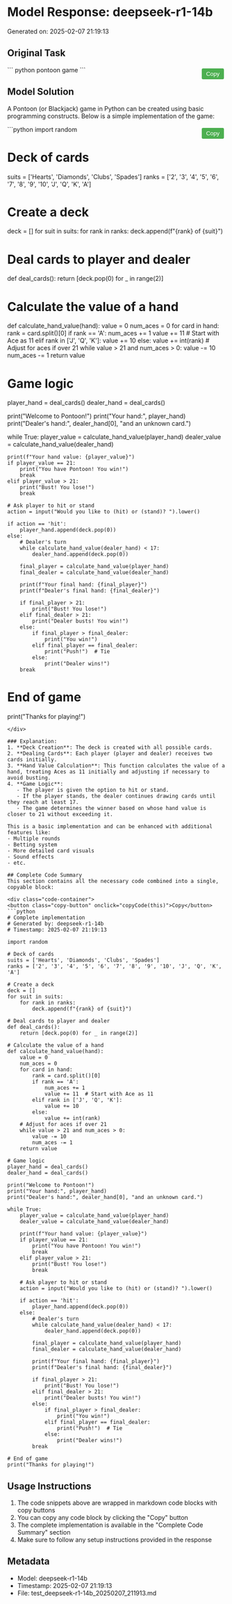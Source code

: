 # Model Response: deepseek-r1-14b
Generated on: 2025-02-07 21:19:13


<style>
.copy-button {
    position: absolute;
    top: 5px;
    right: 5px;
    padding: 5px 10px;
    background-color: #4CAF50;
    color: white;
    border: none;
    border-radius: 3px;
    cursor: pointer;
    z-index: 1;
}
.code-container {
    position: relative;
    margin: 10px 0;
}
.copy-button:hover {
    background-color: #45a049;
}
.copy-button:active {
    background-color: #3d8b40;
}
</style>

<script>
function copyCode(buttonElement) {
    const codeBlock = buttonElement.parentElement.querySelector('code');
    const range = document.createRange();
    range.selectNode(codeBlock);
    window.getSelection().removeAllRanges();
    window.getSelection().addRange(range);
    try {
        document.execCommand('copy');
        buttonElement.textContent = 'Copied!';
        setTimeout(() => {
            buttonElement.textContent = 'Copy';
        }, 2000);
    } catch(e) {
        console.error('Failed to copy text:', e);
        buttonElement.textContent = 'Failed to copy';
    }
    window.getSelection().removeAllRanges();
}
</script>


## Original Task
<div class="code-container">
<button class="copy-button" onclick="copyCode(this)">Copy</button>
```
python pontoon game
```
</div>

## Model Solution
<think>

</think>

A Pontoon (or Blackjack) game in Python can be created using basic programming constructs. Below is a simple implementation of the game:

<div class="code-container">
<button class="copy-button" onclick="copyCode(this)">Copy</button>
```python
import random

# Deck of cards
suits = ['Hearts', 'Diamonds', 'Clubs', 'Spades']
ranks = ['2', '3', '4', '5', '6', '7', '8', '9', '10', 'J', 'Q', 'K', 'A']

# Create a deck
deck = []
for suit in suits:
    for rank in ranks:
        deck.append(f"{rank} of {suit}")

# Deal cards to player and dealer
def deal_cards():
    return [deck.pop(0) for _ in range(2)]

# Calculate the value of a hand
def calculate_hand_value(hand):
    value = 0
    num_aces = 0
    for card in hand:
        rank = card.split()[0]
        if rank == 'A':
            num_aces += 1
            value += 11  # Start with Ace as 11
        elif rank in ['J', 'Q', 'K']:
            value += 10
        else:
            value += int(rank)
    # Adjust for aces if over 21
    while value > 21 and num_aces > 0:
        value -= 10
        num_aces -= 1
    return value

# Game logic
player_hand = deal_cards()
dealer_hand = deal_cards()

print("Welcome to Pontoon!")
print("Your hand:", player_hand)
print("Dealer's hand:", dealer_hand[0], "and an unknown card.")

while True:
    player_value = calculate_hand_value(player_hand)
    dealer_value = calculate_hand_value(dealer_hand)

    print(f"Your hand value: {player_value}")
    if player_value == 21:
        print("You have Pontoon! You win!")
        break
    elif player_value > 21:
        print("Bust! You lose!")
        break

    # Ask player to hit or stand
    action = input("Would you like to (hit) or (stand)? ").lower()

    if action == 'hit':
        player_hand.append(deck.pop(0))
    else:
        # Dealer's turn
        while calculate_hand_value(dealer_hand) < 17:
            dealer_hand.append(deck.pop(0))

        final_player = calculate_hand_value(player_hand)
        final_dealer = calculate_hand_value(dealer_hand)

        print(f"Your final hand: {final_player}")
        print(f"Dealer's final hand: {final_dealer}")

        if final_player > 21:
            print("Bust! You lose!")
        elif final_dealer > 21:
            print("Dealer busts! You win!")
        else:
            if final_player > final_dealer:
                print("You win!")
            elif final_player == final_dealer:
                print("Push!")  # Tie
            else:
                print("Dealer wins!")
        break

# End of game
print("Thanks for playing!")
```
</div>

### Explanation:
1. **Deck Creation**: The deck is created with all possible cards.
2. **Dealing Cards**: Each player (player and dealer) receives two cards initially.
3. **Hand Value Calculation**: This function calculates the value of a hand, treating Aces as 11 initially and adjusting if necessary to avoid busting.
4. **Game Logic**:
   - The player is given the option to hit or stand.
   - If the player stands, the dealer continues drawing cards until they reach at least 17.
   - The game determines the winner based on whose hand value is closer to 21 without exceeding it.

This is a basic implementation and can be enhanced with additional features like:
- Multiple rounds
- Betting system
- More detailed card visuals
- Sound effects
- etc.

## Complete Code Summary
This section contains all the necessary code combined into a single, copyable block:

<div class="code-container">
<button class="copy-button" onclick="copyCode(this)">Copy</button>
```python
# Complete implementation
# Generated by: deepseek-r1-14b
# Timestamp: 2025-02-07 21:19:13

import random

# Deck of cards
suits = ['Hearts', 'Diamonds', 'Clubs', 'Spades']
ranks = ['2', '3', '4', '5', '6', '7', '8', '9', '10', 'J', 'Q', 'K', 'A']

# Create a deck
deck = []
for suit in suits:
    for rank in ranks:
        deck.append(f"{rank} of {suit}")

# Deal cards to player and dealer
def deal_cards():
    return [deck.pop(0) for _ in range(2)]

# Calculate the value of a hand
def calculate_hand_value(hand):
    value = 0
    num_aces = 0
    for card in hand:
        rank = card.split()[0]
        if rank == 'A':
            num_aces += 1
            value += 11  # Start with Ace as 11
        elif rank in ['J', 'Q', 'K']:
            value += 10
        else:
            value += int(rank)
    # Adjust for aces if over 21
    while value > 21 and num_aces > 0:
        value -= 10
        num_aces -= 1
    return value

# Game logic
player_hand = deal_cards()
dealer_hand = deal_cards()

print("Welcome to Pontoon!")
print("Your hand:", player_hand)
print("Dealer's hand:", dealer_hand[0], "and an unknown card.")

while True:
    player_value = calculate_hand_value(player_hand)
    dealer_value = calculate_hand_value(dealer_hand)

    print(f"Your hand value: {player_value}")
    if player_value == 21:
        print("You have Pontoon! You win!")
        break
    elif player_value > 21:
        print("Bust! You lose!")
        break

    # Ask player to hit or stand
    action = input("Would you like to (hit) or (stand)? ").lower()

    if action == 'hit':
        player_hand.append(deck.pop(0))
    else:
        # Dealer's turn
        while calculate_hand_value(dealer_hand) < 17:
            dealer_hand.append(deck.pop(0))

        final_player = calculate_hand_value(player_hand)
        final_dealer = calculate_hand_value(dealer_hand)

        print(f"Your final hand: {final_player}")
        print(f"Dealer's final hand: {final_dealer}")

        if final_player > 21:
            print("Bust! You lose!")
        elif final_dealer > 21:
            print("Dealer busts! You win!")
        else:
            if final_player > final_dealer:
                print("You win!")
            elif final_player == final_dealer:
                print("Push!")  # Tie
            else:
                print("Dealer wins!")
        break

# End of game
print("Thanks for playing!")

```
</div>

## Usage Instructions
1. The code snippets above are wrapped in markdown code blocks with copy buttons
2. You can copy any code block by clicking the "Copy" button
3. The complete implementation is available in the "Complete Code Summary" section
4. Make sure to follow any setup instructions provided in the response

## Metadata
- Model: deepseek-r1-14b
- Timestamp: 2025-02-07 21:19:13
- File: test_deepseek-r1-14b_20250207_211913.md
